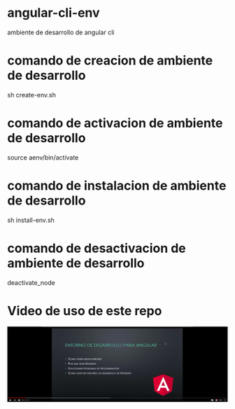 # angular-cli-env
ambiente de desarrollo de angular cli

# comando de creacion de ambiente de desarrollo #

sh create-env.sh

# comando de activacion de ambiente de desarrollo #

source aenv/bin/activate

# comando de instalacion de ambiente de desarrollo #

sh install-env.sh

# comando de desactivacion de ambiente de desarrollo #

deactivate_node

# Video de uso de este repo #

[![ ambiente de desarrollo de angular cli ](./video.png)](https://www.youtube.com/watch?v=5K7k_3k54ys "Angular Cli y su entorno de trabajo Ver Ahora!" )
